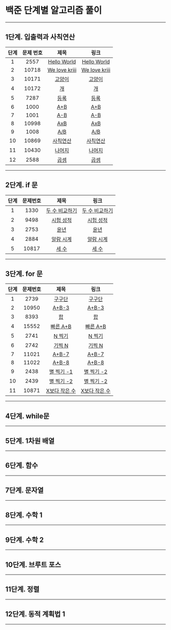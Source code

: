 # 백준 단계별 알고리즘 풀이

------

## 1단계. 입출력과 사칙연산

| 단계 | 문제 번호 |                             제목                             |                           링크                           |
| :--: | :-------: | :----------------------------------------------------------: | :------------------------------------------------------: |
|  1   |   2557    |                  [Hello World](1단계/1단계)                  |   [Hello World](https://www.acmicpc.net/problem/2557)    |
|  2   |   10718   | [We love kriii](https://github.com/kimmyungyun/baekjoon_level_algorithm/tree/master/1%EB%8B%A8%EA%B3%84/2%EB%8B%A8%EA%B3%84) | [We love kriii](<https://www.acmicpc.net/problem/10718>) |
|  3   |   10171   | [고양이](https://github.com/kimmyungyun/baekjoon_level_algorithm/tree/master/1%EB%8B%A8%EA%B3%84/3%EB%8B%A8%EA%B3%84) |    [고양이](<https://www.acmicpc.net/problem/10171>)     |
|  4   |   10172   | [개](https://github.com/kimmyungyun/baekjoon_level_algorithm/tree/master/1%EB%8B%A8%EA%B3%84/4%EB%8B%A8%EA%B3%84) |      [개](<https://www.acmicpc.net/problem/10172>)       |
|  5   |   7287    | [등록](https://github.com/kimmyungyun/baekjoon_level_algorithm/tree/master/1%EB%8B%A8%EA%B3%84/5%EB%8B%A8%EA%B3%84) |      [등록](<https://www.acmicpc.net/problem/7287>)      |
|  6   |   1000    | [A+B](https://github.com/kimmyungyun/baekjoon_level_algorithm/tree/master/1%EB%8B%A8%EA%B3%84/6%EB%8B%A8%EA%B3%84) |      [A+B](<https://www.acmicpc.net/problem/1000>)       |
|  7   |   1001    | [A-B](https://github.com/kimmyungyun/baekjoon_level_algorithm/tree/master/1%EB%8B%A8%EA%B3%84/7%EB%8B%A8%EA%B3%84) |      [A-B](<https://www.acmicpc.net/problem/1001>)       |
|  8   |   10998   | [AxB](https://github.com/kimmyungyun/baekjoon_level_algorithm/tree/master/1%EB%8B%A8%EA%B3%84/8%EB%8B%A8%EA%B3%84) |      [AxB](<https://www.acmicpc.net/problem/10998>)      |
|  9   |   1008    | [A/B](https://github.com/kimmyungyun/baekjoon_level_algorithm/tree/master/1%EB%8B%A8%EA%B3%84/9%EB%8B%A8%EA%B3%84) |      [A/B](<https://www.acmicpc.net/problem/1008>)       |
|  10  |   10869   | [사칙연산](https://github.com/kimmyungyun/baekjoon_level_algorithm/tree/master/1%EB%8B%A8%EA%B3%84/10%EB%8B%A8%EA%B3%84) |   [사칙연산](<https://www.acmicpc.net/problem/10869>)    |
|  11  |   10430   | [나머지](https://github.com/kimmyungyun/baekjoon_level_algorithm/tree/master/1%EB%8B%A8%EA%B3%84/11%EB%8B%A8%EA%B3%84) |    [나머지](<https://www.acmicpc.net/problem/10430>)     |
|  12  |   2588    | [곱셈](https://github.com/kimmyungyun/baekjoon_level_algorithm/tree/master/1%EB%8B%A8%EA%B3%84/12%EB%8B%A8%EA%B3%84) |      [곱셈](<https://www.acmicpc.net/problem/2588>)      |

------

## 2단계. if 문

| 단계 | 문제번호 |                             제목                             |                           링크                           |
| :--: | :------: | :----------------------------------------------------------: | :------------------------------------------------------: |
|  1   |   1330   | [두 수 비교하기](https://github.com/kimmyungyun/baekjoon_level_algorithm/tree/master/2%EB%8B%A8%EA%B3%84/1%EB%8B%A8%EA%B3%84) | [두 수 비교하기](<https://www.acmicpc.net/problem/1330>) |
|  2   |   9498   | [시험 성적](https://github.com/kimmyungyun/baekjoon_level_algorithm/tree/master/2%EB%8B%A8%EA%B3%84/2%EB%8B%A8%EA%B3%84) |   [시험 성적](<https://www.acmicpc.net/problem/9498>)    |
|  3   |   2753   | [윤년](https://github.com/kimmyungyun/baekjoon_level_algorithm/tree/master/2%EB%8B%A8%EA%B3%84/3%EB%8B%A8%EA%B3%84) |      [윤년](<https://www.acmicpc.net/problem/2753>)      |
|  4   |   2884   | [알람 시계](https://github.com/kimmyungyun/baekjoon_level_algorithm/tree/master/2%EB%8B%A8%EA%B3%84/4%EB%8B%A8%EA%B3%84) |   [알람 시계](<https://www.acmicpc.net/problem/2884>)    |
|  5   |  10817   | [세 수](https://github.com/kimmyungyun/baekjoon_level_algorithm/tree/master/2%EB%8B%A8%EA%B3%84/5%EB%8B%A8%EA%B3%84) |     [세 수](<https://www.acmicpc.net/problem/10817>)     |

------

## 3단계. for 문

| 단계 | 문제번호 |                             제목                             |                           링크                           |
| :--: | :------: | :----------------------------------------------------------: | :------------------------------------------------------: |
|  1   |   2739   | [구구단](https://github.com/kimmyungyun/baekjoon_level_algorithm/tree/master/3%EB%8B%A8%EA%B3%84/1%EB%8B%A8%EA%B3%84) |     [구구단](<https://www.acmicpc.net/problem/2739>)     |
|  2   |  10950   | [A+B-3](https://github.com/kimmyungyun/baekjoon_level_algorithm/tree/master/3%EB%8B%A8%EA%B3%84/2%EB%8B%A8%EA%B3%84) |     [A+B-3](<https://www.acmicpc.net/problem/10950>)     |
|  3   |   8393   | [합](https://github.com/kimmyungyun/baekjoon_level_algorithm/tree/master/3%EB%8B%A8%EA%B3%84/3%EB%8B%A8%EA%B3%84) |       [합](<https://www.acmicpc.net/problem/8393>)       |
|  4   |  15552   | [빠른 A+B](https://github.com/kimmyungyun/baekjoon_level_algorithm/tree/master/3%EB%8B%A8%EA%B3%84/4%EB%8B%A8%EA%B3%84) |   [빠른 A+B](<https://www.acmicpc.net/problem/15552>)    |
|  5   |   2741   | [N 찍기](https://github.com/kimmyungyun/baekjoon_level_algorithm/tree/master/3%EB%8B%A8%EA%B3%84/5%EB%8B%A8%EA%B3%84) |     [N 찍기](<https://www.acmicpc.net/problem/2741>)     |
|  6   |   2742   | [기찍 N](https://github.com/kimmyungyun/baekjoon_level_algorithm/tree/master/3%EB%8B%A8%EA%B3%84/6%EB%8B%A8%EA%B3%84) |     [기찍 N](<https://www.acmicpc.net/problem/2742>)     |
|  7   |  11021   | [A+B-7](https://github.com/kimmyungyun/baekjoon_level_algorithm/tree/master/3%EB%8B%A8%EA%B3%84/7%EB%8B%A8%EA%B3%84) |     [A+B-7](<https://www.acmicpc.net/problem/11021>)     |
|  8   |  11022   | [A+B-8](https://github.com/kimmyungyun/baekjoon_level_algorithm/tree/master/3%EB%8B%A8%EA%B3%84/8%EB%8B%A8%EA%B3%84) |     [A+B-8](<https://www.acmicpc.net/problem/11022>)     |
|  9   |   2438   | [별 찍기 -1](https://github.com/kimmyungyun/baekjoon_level_algorithm/tree/master/3%EB%8B%A8%EA%B3%84/9%EB%8B%A8%EA%B3%84) |   [별 찍기 -2](<https://www.acmicpc.net/problem/2438>)   |
|  10  |   2439   | [별 찍기 -2](https://github.com/kimmyungyun/baekjoon_level_algorithm/tree/master/3%EB%8B%A8%EA%B3%84/10%EB%8B%A8%EA%B3%84) |   [별 찍기 -2](<https://www.acmicpc.net/problem/2439>)   |
|  11  |  10871   | [X보다 작은 수](https://github.com/kimmyungyun/baekjoon_level_algorithm/tree/master/3%EB%8B%A8%EA%B3%84/11%EB%8B%A8%EA%B3%84) | [X보다 작은 수](<https://www.acmicpc.net/problem/10871>) |



------

## 4단계. while문

------

## 5단계. 1차원 배열

------

## 6단계. 함수

------

## 7단계. 문자열

------

## 8단계. 수학 1

------

## 9단계. 수학 2

------

## 10단계. 브루트 포스

------

## 11단계. 정렬

------

## 12단계. 동적 계획법 1

------

